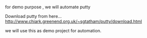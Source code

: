 for demo purpose , we will automate putty


Download putty from here... http://www.chiark.greenend.org.uk/~sgtatham/putty/download.html

we will use this as demo project for automation.
